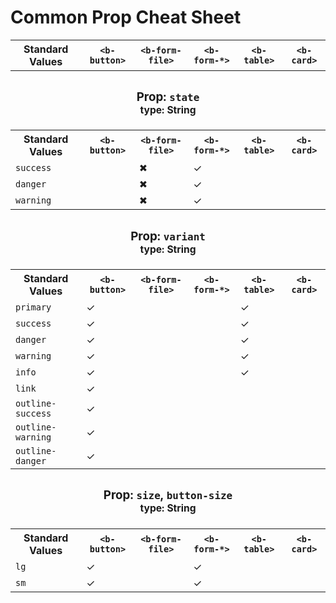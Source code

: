 # Common Prop Cheat Sheet

<table class="table table-sm">

<thead class="thead-default">
  <tr>
    <th>Standard Values</th>
    <th><code>&lt;b-button&gt;</code></th>
    <th><code>&lt;b-form-file&gt;</code></th>
    <th><code>&lt;b-form-*&gt;</code></th>
    <th><code>&lt;b-table&gt;</code></th>
    <th><code>&lt;b-card&gt;</code></th>
  </tr>
</thead>

<tbody>
  <tr class="row-success">
    <th colspan="6"><h3>Prop: <code>state</code><br><small>type: String</small></h3></th>
  </tr>
  <tr>
  <tr>
    <th>Standard Values</th>
    <th><code>&lt;b-button&gt;</code></th>
    <th><code>&lt;b-form-file&gt;</code></th>
    <th><code>&lt;b-form-*&gt;</code></th>
    <th><code>&lt;b-table&gt;</code></th>
    <th><code>&lt;b-card&gt;</code></th>
  </tr>
  </tr>
  <tr>
    <td><code>success</code></th>
    <td> </d>
    <td>&#x2716;</d>
    <td>&#x2713;</d>
    <td> </d>
    <td> </d>
  </tr>
  <tr>
    <td><code>danger</code></th>
    <td> </d>
    <td>&#x2716;</d>
    <td>&#x2713;</d>
    <td> </d>
    <td> </d>
  </tr>
  <tr>
    <td><code>warning</code></th>
    <td> </d>
    <td>&#x2716;</d>
    <td>&#x2713;</d>
    <td> </d>
    <td> </d>
  </tr>
</tbody>

<tbody>
  <tr class="row-success">
    <th colspan="6"><h3>Prop: <code>variant</code><br><small>type: String</small></h3></th>
  </tr>
  <tr>
    <th>Standard Values</th>
    <th><code>&lt;b-button&gt;</code></th>
    <th><code>&lt;b-form-file&gt;</code></th>
    <th><code>&lt;b-form-*&gt;</code></th>
    <th><code>&lt;b-table&gt;</code></th>
    <th><code>&lt;b-card&gt;</code></th>
  </tr>
  <tr>
    <td><code>primary</code></th>
    <td>&#x2713;</d>
    <td> </d>
    <td> </d>
    <td>&#x2713;</d>
    <td> </d>
  </tr>
  <tr>
    <td><code>success</code></th>
    <td>&#x2713;</d>
    <td> </d>
    <td> </d>
    <td>&#x2713;</d>
    <td> </d>
  </tr>
  <tr>
    <td><code>danger</code></th>
    <td>&#x2713;</d>
    <td> </d>
    <td> </d>
    <td>&#x2713;</d>
    <td> </d>
  </tr>
  <tr>
    <td><code>warning</code></th>
    <td>&#x2713;</d>
    <td> </d>
    <td> </d>
    <td>&#x2713;</d>
    <td> </d>
  </tr>
  <tr>
    <td><code>info</code></th>
    <td>&#x2713;</d>
    <td> </d>
    <td> </d>
    <td>&#x2713;</d>
    <td> </d>
  </tr>
  <tr>
    <td><code>link</code></th>
    <td>&#x2713;</d>
    <td> </d>
    <td> </d>
    <td> </d>
    <td> </d>
  </tr>
  <tr>
    <td><code>outline-success</code></th>
    <td>&#x2713;</d>
    <td> </d>
    <td> </d>
    <td> </d>
    <td> </d>
  </tr>
  <tr>
    <td><code>outline-warning</code></th>
    <td>&#x2713;</d>
    <td> </d>
    <td> </d>
    <td> </d>
    <td> </d>
  </tr>
  <tr>
    <td><code>outline-danger</code></th>
    <td>&#x2713;</d>
    <td> </d>
    <td> </d>
    <td> </d>
    <td> </d>
  </tr>
</tbody>

<tbody>
  <tr class="row-success">
  <th colspan="6"><h3>Prop: <code>size</code>, <code>button-size</code><br><small>type: String</small></h3></th>
  </tr>
  <tr>
    <th>Standard Values</th>
    <th><code>&lt;b-button&gt;</code></th>
    <th><code>&lt;b-form-file&gt;</code></th>
    <th><code>&lt;b-form-*&gt;</code></th>
    <th><code>&lt;b-table&gt;</code></th>
    <th><code>&lt;b-card&gt;</code></th>
  </tr>
  <tr>
    <td><code>lg</code></th>
    <td>&#x2713;</d>
    <td> </d>
    <td>&#x2713;</d>
    <td> </d>
    <td> </d>
  </tr>
  <tr>
    <td><code>sm</code></th>
    <td>&#x2713;</d>
    <td> </d>
    <td>&#x2713;</d>
    <td> </d>
    <td> </d>
  </tr>

</table>
